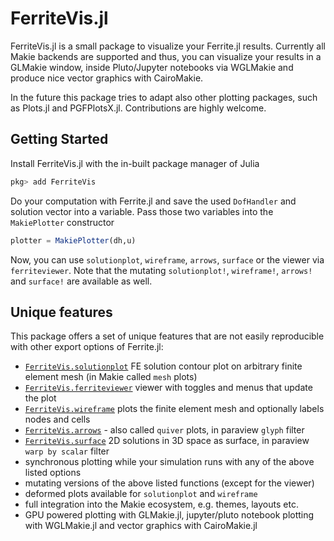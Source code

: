 # FerriteVis.jl

FerriteVis.jl is a small package to visualize your Ferrite.jl results. Currently all Makie backends are supported and thus,
you can visualize your results in a GLMakie window, inside Pluto/Jupyter notebooks via WGLMakie and produce nice vector graphics with
CairoMakie.

In the future this package tries to adapt also other plotting packages, such as Plots.jl and PGFPlotsX.jl. Contributions are highly welcome.

## Getting Started

Install FerriteVis.jl with the in-built package manager of Julia

```julia
pkg> add FerriteVis
```

Do your computation with Ferrite.jl and save the used `DofHandler` and solution vector into a variable. Pass those two variables into
the `MakiePlotter` constructor

```julia
plotter = MakiePlotter(dh,u)
```

Now, you can use `solutionplot`, `wireframe`, `arrows`, `surface` or the viewer via `ferriteviewer`. 
Note that the mutating `solutionplot!`, `wireframe!`, `arrows!` and `surface!` are available as well.

## Unique features

This package offers a set of unique features that are not easily reproducible with other export options of Ferrite.jl:

- [`FerriteVis.solutionplot`](@ref) FE solution contour plot on arbitrary finite element mesh (in Makie called `mesh` plots)
- [`FerriteVis.ferriteviewer`](@ref) viewer with toggles and menus that update the plot
- [`FerriteVis.wireframe`](@ref) plots the finite element mesh and optionally labels nodes and cells
- [`FerriteVis.arrows`](@ref) - also called `quiver` plots, in paraview `glyph` filter
- [`FerriteVis.surface`](@ref) 2D solutions in 3D space as surface, in paraview `warp by scalar` filter
- synchronous plotting while your simulation runs with any of the above listed options
- mutating versions of the above listed functions (except for the viewer)
- deformed plots available for `solutionplot` and `wireframe`
- full integration into the Makie ecosystem, e.g. themes, layouts etc. 
- GPU powered plotting with GLMakie.jl, jupyter/pluto notebook plotting with WGLMakie.jl and vector graphics with CairoMakie.jl
